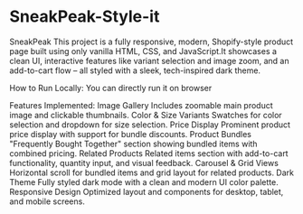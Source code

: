 # SneakPeak-Style-it
SneakPeak 
This project is a fully responsive, modern, Shopify-style product page built using only vanilla HTML, CSS, and JavaScript.It showcases a clean UI, interactive features like variant selection and image zoom, and an add-to-cart flow – all styled with a sleek, tech-inspired dark theme.

How to Run Locally: You can directly run it on browser

Features Implemented:
Image Gallery Includes zoomable main product image and clickable thumbnails.
Color & Size Variants Swatches for color selection and dropdown for size selection.
Price Display Prominent product price display with support for bundle discounts.
Product Bundles "Frequently Bought Together" section showing bundled items with combined pricing.
Related Products Related items section with add-to-cart functionality, quantity input, and visual feedback.
Carousel & Grid Views Horizontal scroll for bundled items and grid layout for related products.
Dark Theme Fully styled dark mode with a clean and modern UI color palette.
Responsive Design Optimized layout and components for desktop, tablet, and mobile screens.
